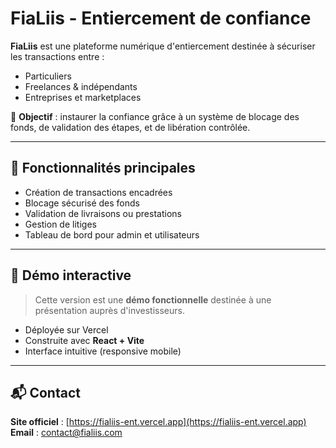 # FiaLiis - Entiercement de confiance

**FiaLiis** est une plateforme numérique d'entiercement destinée à sécuriser les transactions entre :
- Particuliers
- Freelances & indépendants
- Entreprises et marketplaces

🎯 **Objectif** : instaurer la confiance grâce à un système de blocage des fonds, de validation des étapes, et de libération contrôlée.

---

## 🚀 Fonctionnalités principales

- Création de transactions encadrées
- Blocage sécurisé des fonds
- Validation de livraisons ou prestations
- Gestion de litiges
- Tableau de bord pour admin et utilisateurs

---

## 🧪 Démo interactive

> Cette version est une **démo fonctionnelle** destinée à une présentation auprès d'investisseurs.

- Déployée sur Vercel
- Construite avec **React + Vite**
- Interface intuitive (responsive mobile)

---

## 📬 Contact

**Site officiel** : [https://fialiis-ent.vercel.app](https://fialiis-ent.vercel.app)  
**Email** : contact@fialiis.com
